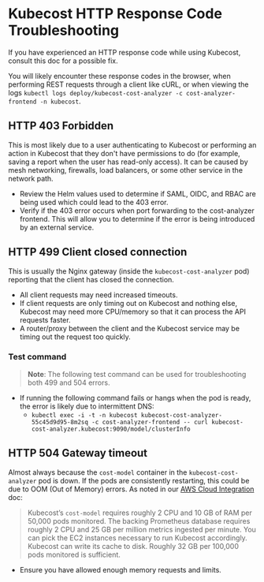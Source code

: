 # Kubecost HTTP Response Code Troubleshooting

If you have experienced an HTTP response code while using Kubecost, consult this doc for a possible fix.

You will likely encounter these response codes in the browser, when performing REST requests through a client like cURL, or when viewing the logs `kubectl logs deploy/kubecost-cost-analyzer -c cost-analyzer-frontend -n kubecost`.

## HTTP 403 Forbidden

This is most likely due to a user authenticating to Kubecost or performing an action in Kubecost that they don't have permissions to do (for example, saving a report when the user has read-only access). It can be caused by mesh networking, firewalls, load balancers, or some other service 
in the network path.

* Review the Helm values used to determine if SAML, OIDC, and RBAC are being used which could lead to the 403 error.
* Verify if the 403 error occurs when port forwarding to the cost-analyzer frontend. This will allow you to determine if the error is being introduced by an external service.

## HTTP 499 Client closed connection

This is usually the Nginx gateway (inside the `kubecost-cost-analyzer` pod) reporting that the client has closed the connection.

* All client requests may need increased timeouts.
* If client requests are only timing out on Kubecost and nothing else, Kubecost may need more CPU/memory so that it can process the API requests faster.
* A router/proxy between the client and the Kubecost service may be timing out the request too quickly.

### Test command

> **Note**: The following test command can be used for troubleshooting both 499 and 504 errors.

* If running the following command fails or hangs when the pod is ready, the error is likely due to intermittent DNS:
  *  `kubectl exec -i -t -n kubecost kubecost-cost-analyzer-55c45d9d95-8m2sq -c cost-analyzer-frontend -- curl kubecost-cost-analyzer.kubecost:9090/model/clusterInfo`

## HTTP 504 Gateway timeout

Almost always because the `cost-model` container in the `kubecost-cost-analyzer` pod is down. If the pods are consistently restarting, this could be due to OOM (Out of Memory) errors. As noted in our [AWS Cloud Integration](https://guide.kubecost.com/hc/en-us/articles/4407595928087-AWS-Cloud-Integration#summary-and-pricing) doc:

> Kubecost’s `cost-model` requires roughly 2 CPU and 10 GB of RAM per 50,000 pods monitored. The backing Prometheus database requires roughly 2 CPU and 25 GB per million metrics ingested per minute. You can pick the EC2 instances necessary to run Kubecost accordingly.
> Kubecost can write its cache to disk. Roughly 32 GB per 100,000 pods monitored is sufficient. 

* Ensure you have allowed enough memory requests and limits.
